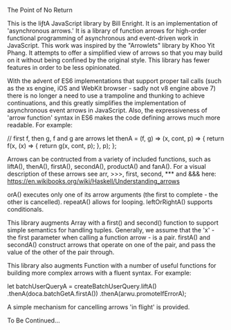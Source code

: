 The Point of No Return

This is the liƒtA JavaScript library by Bill Enright. It is an implementation of
'asynchronous arrows.' It is a library of function arrows for
high-order functional programming of asynchronous and event-driven work
in JavaScript. This work was inspired by the "Arrowlets" library by
Khoo Yit Phang. It attempts to offer a simplified view of arrows so that
you may build on it without being confined by the original style. This
library has fewer features in order to be less opinionated.

With the advent of ES6 implementations that support proper tail calls
(such as the xs engine, iOS and WebKit browser - sadly not v8 engine above 7)
there is no longer a need to use a
trampoline and thunking to achieve continuations, and this greatly
simplifies the implementation of asynchronous event arrows in
JavaScript. Also, the expressiveness of 'arrow function' syntax in ES6
makes the code defining arrows much more readable. For example:

// first f, then g, f and g are arrows
let thenA = (f, g) => (x, cont, p) => {
  return f(x, (x) => {
    return g(x, cont, p);
  }, p);
};

Arrows can be contructed from a variety of included functions, such as
liftA(), thenA(), firstA(), secondA(), productA()
and fanA(). For a visual description of these arrows see arr, >>>,
first, second, *** and &&& here:
https://en.wikibooks.org/wiki/Haskell/Understanding_arrows

orA() executes only one of its arrow arguments (the first to complete - the
other is cancelled). repeatA() allows for looping. leftOrRightA() supports conditionals.

This library augments Array with a first() and second() function to
support simple semantics for handling tuples. Generally, we assume that
the 'x' - the first parameter when calling a function arrow - is a pair.
firstA() and secondA() construct arrows that operate on one of
the pair, and pass the value of the other of the pair through.

This library also augments Function with a number of useful functions
for building more complex arrows with a fluent syntax. For example:

let batchUserQueryA = createBatchUserQuery.liftA()
  .thenA(doca.batchGetA.firstA())
  .thenA(arwu.promoteIfErrorA);

A simple mechanism for cancelling arrows 'in flight' is provided.

To Be Continued...
